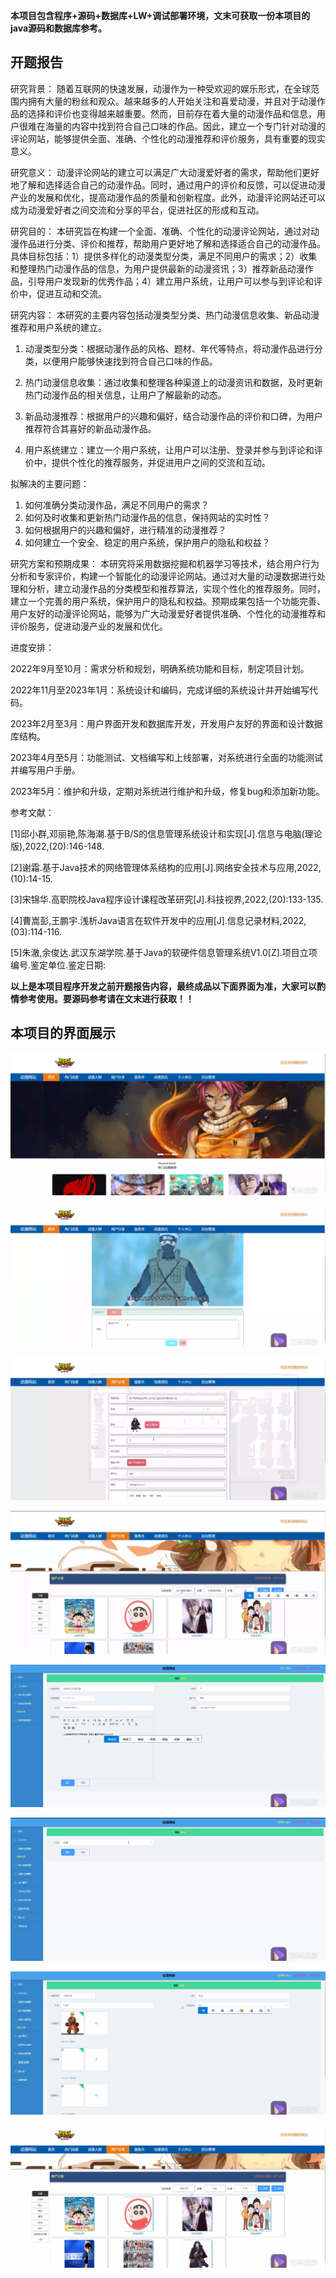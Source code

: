 ****本项目包含程序+源码+数据库+LW+调试部署环境，文末可获取一份本项目的java源码和数据库参考。****

## ******开题报告******

研究背景：
随着互联网的快速发展，动漫作为一种受欢迎的娱乐形式，在全球范围内拥有大量的粉丝和观众。越来越多的人开始关注和喜爱动漫，并且对于动漫作品的选择和评价也变得越来越重要。然而，目前存在着大量的动漫作品和信息，用户很难在海量的内容中找到符合自己口味的作品。因此，建立一个专门针对动漫的评论网站，能够提供全面、准确、个性化的动漫推荐和评价服务，具有重要的现实意义。

研究意义：
动漫评论网站的建立可以满足广大动漫爱好者的需求，帮助他们更好地了解和选择适合自己的动漫作品。同时，通过用户的评价和反馈，可以促进动漫产业的发展和优化，提高动漫作品的质量和创新程度。此外，动漫评论网站还可以成为动漫爱好者之间交流和分享的平台，促进社区的形成和互动。

研究目的：
本研究旨在构建一个全面、准确、个性化的动漫评论网站，通过对动漫作品进行分类、评价和推荐，帮助用户更好地了解和选择适合自己的动漫作品。具体目标包括：1）提供多样化的动漫类型分类，满足不同用户的需求；2）收集和整理热门动漫作品的信息，为用户提供最新的动漫资讯；3）推荐新品动漫作品，引导用户发现新的优秀作品；4）建立用户系统，让用户可以参与到评论和评价中，促进互动和交流。

研究内容： 本研究的主要内容包括动漫类型分类、热门动漫信息收集、新品动漫推荐和用户系统的建立。

  1. 动漫类型分类：根据动漫作品的风格、题材、年代等特点，将动漫作品进行分类，以便用户能够快速找到符合自己口味的作品。

  2. 热门动漫信息收集：通过收集和整理各种渠道上的动漫资讯和数据，及时更新热门动漫作品的相关信息，让用户了解最新的动态。

  3. 新品动漫推荐：根据用户的兴趣和偏好，结合动漫作品的评价和口碑，为用户推荐符合其喜好的新品动漫作品。

  4. 用户系统建立：建立一个用户系统，让用户可以注册、登录并参与到评论和评价中，提供个性化的推荐服务，并促进用户之间的交流和互动。

拟解决的主要问题：

  1. 如何准确分类动漫作品，满足不同用户的需求？
  2. 如何及时收集和更新热门动漫作品的信息，保持网站的实时性？
  3. 如何根据用户的兴趣和偏好，进行精准的动漫推荐？
  4. 如何建立一个安全、稳定的用户系统，保护用户的隐私和权益？

研究方案和预期成果：
本研究将采用数据挖掘和机器学习等技术，结合用户行为分析和专家评价，构建一个智能化的动漫评论网站。通过对大量的动漫数据进行处理和分析，建立动漫作品的分类模型和推荐算法，实现个性化的推荐服务。同时，建立一个完善的用户系统，保护用户的隐私和权益。预期成果包括一个功能完善、用户友好的动漫评论网站，能够为广大动漫爱好者提供准确、个性化的动漫推荐和评价服务，促进动漫产业的发展和优化。

进度安排：

2022年9月至10月：需求分析和规划，明确系统功能和目标，制定项目计划。

2022年11月至2023年1月：系统设计和编码，完成详细的系统设计并开始编写代码。

2023年2月至3月：用户界面开发和数据库开发，开发用户友好的界面和设计数据库结构。

2023年4月至5月：功能测试、文档编写和上线部署，对系统进行全面的功能测试并编写用户手册。

2023年5月：维护和升级，定期对系统进行维护和升级，修复bug和添加新功能。

参考文献：

[1]邱小群,邓丽艳,陈海潮.基于B/S的信息管理系统设计和实现[J].信息与电脑(理论版),2022,(20):146-148.

[2]谢霜.基于Java技术的网络管理体系结构的应用[J].网络安全技术与应用,2022,(10):14-15.

[3]宋锦华.高职院校Java程序设计课程改革研究[J].科技视界,2022,(20):133-135.

[4]曹嵩彭,王鹏宇.浅析Java语言在软件开发中的应用[J].信息记录材料,2022,(03):114-116.

[5]朱澈,余俊达.武汉东湖学院.基于Java的软硬件信息管理系统V1.0[Z].项目立项编号.鉴定单位.鉴定日期:

****以上是本项目程序开发之前开题报告内容，最终成品以下面界面为准，大家可以酌情参考使用。要源码参考请在文末进行获取！！****

## ******本项目的界面展示******

![](./res/8d283000599d4597a4a6f8dfaf0f7338.png)

![](./res/65578e3c13934c08aaf40046625bb1a9.png)

![](./res/bcc7ce6ea4ce48f79391034bc2938ebe.png)

![](./res/09ca4db43c8d4723b8b84d6ec423c8cf.png)

![](./res/8038b1d6bba545d3a089381f6ac30b38.png)

![](./res/b5b479d266c648bab67e655606d9b846.png)

![](./res/b76338d5920b41b3bd84118ddbe1ea67.png)

![](./res/cccb1c48f1434db68926c0ccb25c4c90.png)

